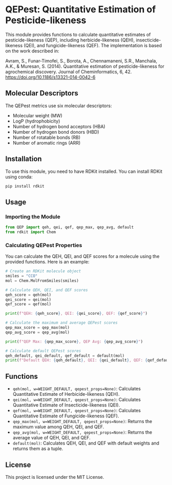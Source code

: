 
# QEPest: Quantitative Estimation of Pesticide-likeness

This module provides functions to calculate quantitative estimates of pesticide-likeness (QEP), including herbicide-likeness (QEH), insecticide-likeness (QEI), and fungicide-likeness (QEF). The implementation is based on the work described in:

Avram, S., Funar-Timofei, S., Borota, A., Chennamaneni, S.R., Manchala, A.K., & Muresan, S. (2014). Quantitative estimation of pesticide-likeness for agrochemical discovery. Journal of Cheminformatics, 6, 42. https://doi.org/10.1186/s13321-014-0042-6

## Molecular Descriptors

The QEPest metrics use six molecular descriptors:
- Molecular weight (MW)
- LogP (hydrophobicity)
- Number of hydrogen bond acceptors (HBA)
- Number of hydrogen bond donors (HBD)
- Number of rotatable bonds (RB)
- Number of aromatic rings (ARR)

## Installation

To use this module, you need to have RDKit installed. You can install RDKit using conda:

```sh
pip install rdkit
```

## Usage

### Importing the Module

```python
from QEP import qeh, qei, qef, qep_max, qep_avg, default
from rdkit import Chem
```

### Calculating QEPest Properties

You can calculate the QEH, QEI, and QEF scores for a molecule using the provided functions. Here is an example:

```python
# Create an RDKit molecule object
smiles = "CCO"
mol = Chem.MolFromSmiles(smiles)

# Calculate QEH, QEI, and QEF scores
qeh_score = qeh(mol)
qei_score = qei(mol)
qef_score = qef(mol)

print(f"QEH: {qeh_score}, QEI: {qei_score}, QEF: {qef_score}")

# Calculate the maximum and average QEPest scores
qep_max_score = qep_max(mol)
qep_avg_score = qep_avg(mol)

print(f"QEP Max: {qep_max_score}, QEP Avg: {qep_avg_score}")

# Calculate default QEPest scores
qeh_default, qei_default, qef_default = default(mol)
print(f"Default QEH: {qeh_default}, QEI: {qei_default}, QEF: {qef_default}")
```

## Functions

- `qeh(mol, w=WEIGHT_DEFAULT, qepest_props=None)`: Calculates Quantitative Estimate of Herbicide-likeness (QEH).
- `qei(mol, w=WEIGHT_DEFAULT, qepest_props=None)`: Calculates Quantitative Estimate of Insecticide-likeness (QEI).
- `qef(mol, w=WEIGHT_DEFAULT, qepest_props=None)`: Calculates Quantitative Estimate of Fungicide-likeness (QEF).
- `qep_max(mol, w=WEIGHT_DEFAULT, qepest_props=None)`: Returns the maximum value among QEH, QEI, and QEF.
- `qep_avg(mol, w=WEIGHT_DEFAULT, qepest_props=None)`: Returns the average value of QEH, QEI, and QEF.
- `default(mol)`: Calculates QEH, QEI, and QEF with default weights and returns them as a tuple.

## License

This project is licensed under the MIT License.
